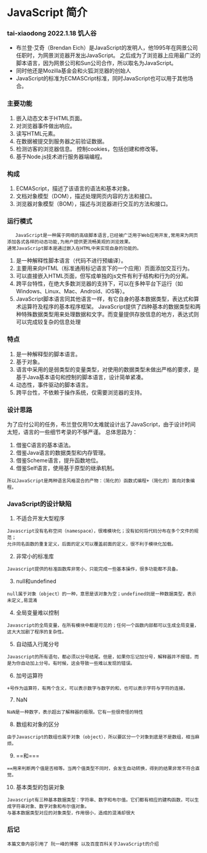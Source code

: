 # JavaScript 简介
### tai-xiaodong  2022.1.18 饥人谷

* 布兰登·艾奇（Brendan Eich）是JavaScript的发明人，他1995年在网景公司任职时，为网景浏览器开发出JavaScript。
  之后成为了浏览器上应用最广泛的脚本语言，因为网景公司和Sun公司合作，所以取名为JavaScript。
* 同时他还是Mozilla基金会和火狐浏览器的创始人
* JavaScript的标准为ECMASCript标准，同时JavaScript也可以用于其他场合。

### 主要功能
1. 嵌入动态文本于HTML页面。 
2. 对浏览器事件做出响应。
3. 读写HTML元素。 
4. 在数据被提交到服务器之前验证数据。
5. 检测访客的浏览器信息。 控制cookies，包括创建和修改等。 
6. 基于Node.js技术进行服务器端编程。

### 构成
1. ECMAScript，描述了该语言的语法和基本对象。
2. 文档对象模型（DOM），描述处理网页内容的方法和接口。
3. 浏览器对象模型（BOM），描述与浏览器进行交互的方法和接口。 

### 运行模式
~~~
   JavaScript是一种属于网络的高级脚本语言,已经被广泛用于Web应用开发,常用来为网页添加各式各样的动态功能,为用户提供更流畅美观的浏览效果。
通常JavaScript脚本是通过嵌入在HTML中来实现自身的功能的。
~~~ 
1. 是一种解释性脚本语言（代码不进行预编译）。
2. 主要用来向HTML（标准通用标记语言下的一个应用）页面添加交互行为。
3. 可以直接嵌入HTML页面，但写成单独的js文件有利于结构和行为的分离。
4. 跨平台特性，在绝大多数浏览器的支持下，可以在多种平台下运行（如Windows、Linux、Mac、Android、iOS等）。
5. JavaScript脚本语言同其他语言一样，有它自身的基本数据类型，表达式和算术运算符及程序的基本程序框架。
   JavaScript提供了四种基本的数据类型和两种特殊数据类型用来处理数据和文字。而变量提供存放信息的地方，表达式则可以完成较复杂的信息处理
   
### 特点
1. 是一种解释型的脚本语言。
2. 基于对象。
3. 语言中采用的是弱类型的变量类型，对使用的数据类型未做出严格的要求，是基于Java基本语句和控制的脚本语言，设计简单紧凑。
4. 动态性，事件驱动的脚本语言。
5. 跨平台性，不依赖于操作系统，仅需要浏览器的支持。

### 设计思路
为了应付公司的任务，布兰登仅用10太难就设计出了JavaScript，由于设计时间太短，语言的一些细节考录的不够严谨。
总体思路为：
1. 借鉴C语言的基本语法。
2. 借鉴Java语言的数据类型和内存管理。
3. 借鉴Scheme语言，提升函数地位。
4. 借鉴Self语言，使用基于原型的继承机制。
~~~
所以JavaScript是两种语言风格混合的产物：（简化的）函数式编程+（简化的）面向对象编程。
~~~

### JavaScript的设计缺陷
1. 不适合开发大型程序
~~~
Javascript没有名称空间（namespace），很难模块化；没有如何将代码分布在多个文件的规范；
允许同名函数的重复定义，后面的定义可以覆盖前面的定义，很不利于模块化加载。
~~~

2. 非常小的标准库 
~~~
Javascript提供的标准函数库非常小，只能完成一些基本操作，很多功能都不具备。
~~~
3. null和undefined 
~~~
null属于对象（object）的一种，意思是该对象为空；undefined则是一种数据类型，表示未定义,易混淆
~~~
4. 全局变量难以控制 
~~~
Javascript的全局变量，在所有模块中都是可见的；任何一个函数内部都可以生成全局变量，这大大加剧了程序的复杂性。
~~~
5. 自动插入行尾分号   
~~~
Javascript的所有语句，都必须以分号结尾。但是，如果你忘记加分号，解释器并不报错，而是为你自动加上分号。有时候，这会导致一些难以发现的错误。
~~~
6. 加号运算符  
~~~
+号作为运算符，有两个含义，可以表示数字与数字的和，也可以表示字符与字符的连接。
~~~
7. NaN  
~~~
NaN是一种数字，表示超出了解释器的极限。它有一些很奇怪的特性
~~~
8. 数组和对象的区分  
~~~
由于Javascript的数组也属于对象（object），所以要区分一个对象到底是不是数组，相当麻烦。
~~~ 
9. ==和=== 
~~~
==用来判断两个值是否相等。当两个值类型不同时，会发生自动转换，得到的结果非常不符合直觉。
~~~  
10. 基本类型的包装对象
~~~
Javascript有三种基本数据类型：字符串、数字和布尔值。它们都有相应的建构函数，可以生成字符串对象、数字对象和布尔值对象。
与基本数据类型对应的对象类型，作用很小，造成的混淆却很大
~~~



### 后记
~~~
本篇文章内容引用了 阮一峰的博客 以及百度百科关于JavaScript的介绍
~~~
   

   
